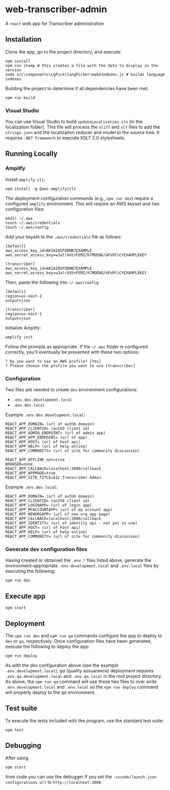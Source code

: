 web-transcriber-admin
=====================

A `react` web app for Transcriber administration

## Installation

Clone the app, go to the project directory, and execute:

```
npm install
npm run stamp # this creates a file with the date to display in the version
node src\components\LgPick\langPicker\makeIndexes.js # builds language indexes
```

Building the project to determine if all dependencies have been met:

```
npm run build
```

### Visual Studio

You can use Visual Studio to build `updateLocalization.sln` (in the localization folder). This file will process the `xliff` and `xlf` files to add the `strings.json` and the localizaiton reducer and model to the source tree. It requires `.NET Framework` to execute XSLT 2.0 stylesheets.

## Running Locally

### Amplify

Install `amplify-cli`:

```
npm install -g @aws-amplify/cli
```

The deployment configuration commands (e.g., `npm run dev`) require a configured `amplify` environment. This will require an AWS keyset and two configuration files:

```
mkdir ~/.aws
touch ~/.aws/credentials
touch ~/.aws/config
```

Add your keyset to the `.aws/credentials` file as follows:

```
[default]
aws_access_key_id=AKIAIOSFODNN7EXAMPLE
aws_secret_access_key=wJalrXUtnFEMI/K7MDENG/bPxRfiCYEXAMPLEKEY

[transcriber]
aws_access_key_id=AKIAIOSFODNN7EXAMPLE
aws_secret_access_key=wJalrXUtnFEMI/K7MDENG/bPxRfiCYEXAMPLEKEY
```

Then, paste the following into `~/.aws/config`:

```
[default]
region=us-east-2
output=json

[transcriber]
region=us-east-1
output=json
```

Initialize Amplify:

```
amplify init
```

Follow the prompts as appropriate. If the `~/.aws` folder is configured correctly, you'll eventually be presented with these two options:

```
? Do you want to use an AWS profile? [Yes]
? Please choose the profile you want to use [transcriber]
```

### Configuration

Two files are needed to create `dev` environment configurations:

- `.env.dev.development.local`
- `.env.dev.local`

Example `.env.dev.development.local`:

```
REACT_APP_DOMAIN= (url of auth0 domain)
REACT_APP_CLIENTID= (auth0 client id)
REACT_APP_ADMIN_ENDPOINT= (url of admin app)
REACT_APP_APP_ENDPOINT= (url of app)
REACT_APP_HOST= (url of host api)
REACT_APP_HELP= (url of help online)
REACT_APP_COMMUNITY= (url of site for community discussion)

REACT_APP_OFFLINE_not=true
BROWSER=none
REACT_APP_CALLBACK=localhost:3000/callback
REACT_APP_APPMODE=true
REACT_APP_SITE_TITLE=SIL Transcriber Admin
```

Example `.env.dev.local`:

```
REACT_APP_DOMAIN= (url of auth0 domain)
REACT_APP_CLIENTID= (auth0 client id)
REACT_APP_LOGINAPP= (url of login app)
REACT_APP_MYACCOUNTAPP= (url of my account app)
REACT_APP_NEWORGAPP= (url of new org app page)
REACT_APP_CALLBACK=localhost:3000/callback
REACT_APP_IDENTITY= (url of identity api - not yet in use)
REACT_APP_HOST= (url of host api)
REACT_APP_HELP= (url of help online)
REACT_APP_COMMUNITY= (url of site for community discussion)
```

### Generate dev configuration files

Having created or obtained the `.env.*` files listed above, generate the environment-appropriate `.env.development.local` and `.env.local` files by executing the following:

```
npm run dev
```

## Execute app

```
npm start
```

## Deployment

The `npm run dev` and `npm run qa` commands configure the app to deploy to `dev` or `qa`, respectively. Once configuration files have been generated, execute the following to deploy the app:

```
npm run deploy
```

As with the _dev_ configuration above (see the example `.env.development.local`), _qa_ (quality assuarance) deployment requires `.env.qa.development.local` and `.env.qa.local` in the root project directory. As above, the `npm run qa` command will use these two files to over write `.env.development.local` and `.env.local` so the `npm run deploy` command will properly deploy to the _qa_ environment.

## Test suite

To execute the tests included with the program, use the standard test suite:

```
npm test
```

## Debugging

After using

```
npm start
```

from code you can use the debugger if you set the `.vscode/launch.json configurations.url` to `http://localhost:3000`.

